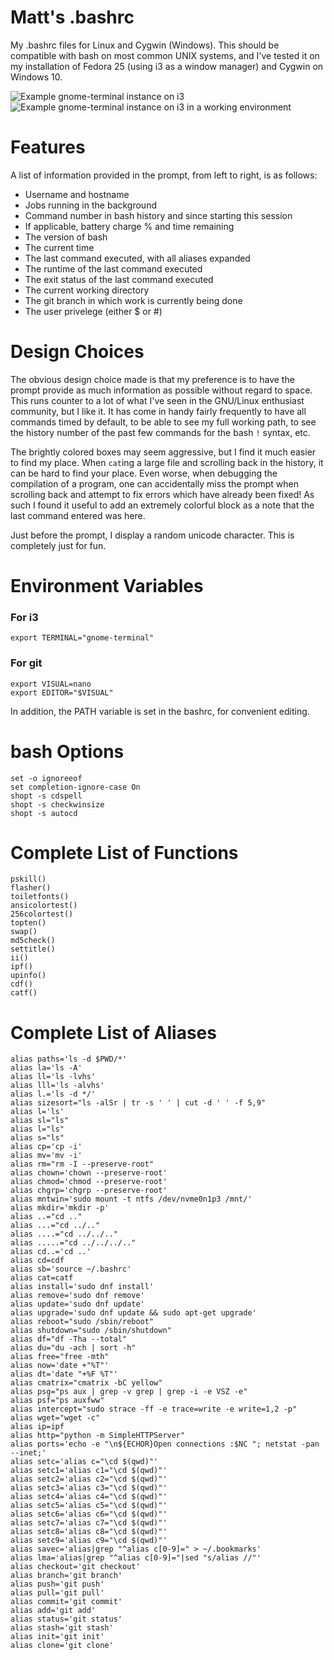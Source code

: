 # Matt's .bashrc
My .bashrc files for Linux and Cygwin (Windows). This should be compatible with bash on most common UNIX systems, and I've tested it on my installation of Fedora 25 (using i3 as a window manager) and Cygwin on Windows 10. 

![Example gnome-terminal instance on i3](/img/example.png?raw=true)
![Example gnome-terminal instance on i3 in a working environment](/img/example-full.png?raw=true)

# Features

A list of information provided in the prompt, from left to right, is as follows:

* Username and hostname
* Jobs running in the background
* Command number in bash history and since starting this session
* If applicable, battery charge % and time remaining
* The version of bash
* The current time
* The last command executed, with all aliases expanded
* The runtime of the last command executed
* The exit status of the last command executed
* The current working directory
* The git branch in which work is currently being done
* The user privelege (either $ or #)

# Design Choices
The obvious design choice made is that my preference is to have the prompt provide as much information as possible without regard to space. This runs counter to a lot of what I've seen in the GNU/Linux enthusiast community, but I like it. It has come in handy fairly frequently to have all commands timed by default, to be able to see my full working path, to see the history number of the past few commands for the bash `!` syntax, etc. 

The brightly colored boxes may seem aggressive, but I find it much easier to find my place. When `cat`ing a large file and scrolling back in the history, it can be hard to find your place. Even worse, when debugging the compilation of a program, one can accidentally miss the prompt when scrolling back and attempt to fix errors which have already been fixed! As such I found it useful to add an extremely colorful block as a note that the last command entered was here.

Just before the prompt, I display a random unicode character. This is completely just for fun.

# Environment Variables

### For i3
```
export TERMINAL="gnome-terminal"
```

### For git
```
export VISUAL=nano
export EDITOR="$VISUAL"
```

In addition, the PATH variable is set in the bashrc, for convenient editing.

# bash Options
```
set -o ignoreeof
set completion-ignore-case On
shopt -s cdspell
shopt -s checkwinsize
shopt -s autocd
```

# Complete List of Functions
```
pskill()
flasher()
toiletfonts()
ansicolortest()
256colortest()
topten()
swap()
md5check()
settitle()
ii()
ipf()
upinfo()
cdf()
catf()
```

# Complete List of Aliases

```
alias paths='ls -d $PWD/*'
alias la='ls -A'
alias ll='ls -lvhs'
alias lll='ls -alvhs'
alias l.='ls -d */'
alias sizesort="ls -alSr | tr -s ' ' | cut -d ' ' -f 5,9"
alias l='ls'
alias sl="ls"
alias l="ls"
alias s="ls"
alias cp='cp -i'
alias mv='mv -i'
alias rm="rm -I --preserve-root"
alias chown='chown --preserve-root'
alias chmod='chmod --preserve-root'
alias chgrp='chgrp --preserve-root'
alias mntwin='sudo mount -t ntfs /dev/nvme0n1p3 /mnt/'
alias mkdir='mkdir -p'
alias ..="cd .."
alias ...="cd ../.."
alias ....="cd ../../.."
alias .....="cd ../../../.."
alias cd..='cd ..'
alias cd=cdf
alias sb='source ~/.bashrc'
alias cat=catf
alias install='sudo dnf install'
alias remove='sudo dnf remove'
alias update='sudo dnf update'
alias upgrade='sudo dnf update && sudo apt-get upgrade'
alias reboot="sudo /sbin/reboot"
alias shutdown="sudo /sbin/shutdown"
alias df="df -Tha --total"
alias du="du -ach | sort -h"
alias free="free -mth"
alias now='date +"%T"'
alias dt='date "+%F %T"'
alias cmatrix="cmatrix -bC yellow"
alias psg="ps aux | grep -v grep | grep -i -e VSZ -e"
alias psf="ps auxfww"
alias intercept="sudo strace -ff -e trace=write -e write=1,2 -p"
alias wget="wget -c"
alias ip=ipf
alias http="python -m SimpleHTTPServer"
alias ports='echo -e "\n${ECHOR}Open connections :$NC "; netstat -pan --inet;'
alias setc='alias c="\cd $(qwd)"'
alias setc1='alias c1="\cd $(qwd)"'
alias setc2='alias c2="\cd $(qwd)"'
alias setc3='alias c3="\cd $(qwd)"'
alias setc4='alias c4="\cd $(qwd)"'
alias setc5='alias c5="\cd $(qwd)"'
alias setc6='alias c6="\cd $(qwd)"'
alias setc7='alias c7="\cd $(qwd)"'
alias setc8='alias c8="\cd $(qwd)"'
alias setc9='alias c9="\cd $(qwd)"'
alias savec='alias|grep "^alias c[0-9]=" > ~/.bookmarks'
alias lma='alias|grep "^alias c[0-9]="|sed "s/alias //"'
alias checkout='git checkout'
alias branch='git branch'
alias push='git push'
alias pull='git pull'
alias commit='git commit'
alias add='git add'
alias status='git status'
alias stash='git stash'
alias init='git init'
alias clone='git clone'
```


